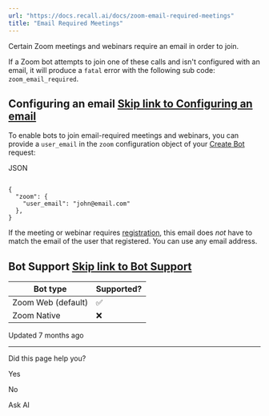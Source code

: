 ```yaml
---
url: "https://docs.recall.ai/docs/zoom-email-required-meetings"
title: "Email Required Meetings"
---
```


Certain Zoom meetings and webinars require an email in order to join.

If a Zoom bot attempts to join one of these calls and isn't configured with an email, it will produce a `fatal` error with the following sub code: `zoom_email_required`.

## Configuring an email   [Skip link to Configuring an email](https://docs.recall.ai/docs/zoom-email-required-meetings\#configuring-an-email)

To enable bots to join email-required meetings and webinars, you can provide a `user_email` in the `zoom` configuration object of your [Create Bot](https://docs.recall.ai/reference/bot_create) request:

JSON

```rdmd-code lang-json theme-light

{
  "zoom": {
    "user_email": "john@email.com"
  },
}

```

If the meeting or webinar requires [registration](https://docs.recall.ai/docs/registration-required-meetings-webinars), this email does _not_ have to match the email of the user that registered. You can use any email address.

## Bot Support   [Skip link to Bot Support](https://docs.recall.ai/docs/zoom-email-required-meetings\#bot-support)

| Bot type | Supported? |
| --- | --- |
| Zoom Web (default) | ✅ |
| Zoom Native | ❌ |

Updated 7 months ago

* * *

Did this page help you?

Yes

No

Ask AI